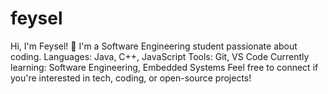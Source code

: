 # feysel
Hi, I'm Feysel! 👋  I'm a Software Engineering student passionate about coding. Languages: Java, C++, JavaScript Tools: Git, VS Code Currently learning: Software Engineering, Embedded Systems  Feel free to connect if you're interested in tech, coding, or open-source projects!
